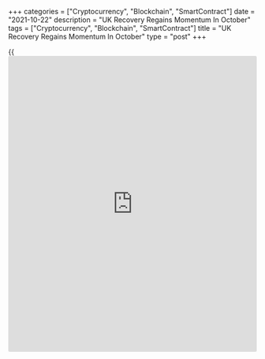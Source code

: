 +++
categories = ["Cryptocurrency", "Blockchain", "SmartContract"]
date = "2021-10-22"
description = "UK Recovery Regains Momentum In October"
tags = ["Cryptocurrency", "Blockchain", "SmartContract"]
title = "UK Recovery Regains Momentum In October"
type = "post"
+++

{{<iframe id="large-banner" src="https://www.bounty.group/#slide=13.0" width="100%" height="600" scrolling="no" style="border: 0px solid rgb(216, 221, 230); border-radius: 3px;">}}

The UK private sector growth accelerated unexpectedly in October as the
easing of pandemic related restriction boosted [business][1] and
consumer spending amid cost inflation reaching a record high on
shortages of staff and materials, a private survey revealed Friday.

The composite output index rose to 56.8, a three-month high, from 54.9
in the previous month, flash survey results from IHS Markit and the
Chartered Institute of Procurement & Supply showed.

This was the highest since July and remained well above the neutral 50.0
mark. The score was expected to fall to 54.0.

The survey showed that service providers led the recovery and
manufacturers signaled another slowdown in production growth due to
severe shortages of staff and materials.

The services Purchasing Managers' Index came in at 58.0, in line with
expectations, versus 55.4 in September. The manufacturing PMI climbed to
57.7 from 57.1 in the previous month, while the reading was forecast to
fall to 55.8.  
  
Service sector activity outpaced manufacturing production by the widest
margin since February 2009.

New business volumes increased at a strong pace in October and the rate
of expansion was the fastest for three months.

Employment numbers continued to rise sharply in response to improving
customer demand and strong confidence towards the business outlook.

Stronger wage pressures and the worsening global supply chain crisis
contributed to the fastest rate of input price inflation at UK private
sector companies since this index began in January 1998.

Output charges at private sector firms increased in response to
escalating input costs, with the latest rise the steepest since the
index began more than two decades ago.

The record readings of the Purchasing Managers' survey's price gauges
will inevitably pour further fuel on inflation worries and add to the
case for higher interest rates, Chris Williamson, chief business
economist at IHS Markit, said.

However, the economic growth signals from the PMI remain less convincing
from a [policy](https://www.fintechee.com/policy/) standpoint, Williamson added.

Overall, the data paint a picture of a fragile recovery, Bethany
Beckett, an economist at Capital Economics, said.

"And cocktail of rising COVID-19 cases and prolonged shortages suggest
the risks to our forecast for GDP to return to its February 2020 peak in
early 2022 are to the downside," Beckett added. But despite this, the
signs of accelerating price pressures in the PMIs make a rate hike in
the next few months look increasingly likely.

For comments and feedback [contact](https://www.playgroundfx.com/contact/): editorial@rtt[news](https://www.letsplayfx.com/blog/forex-news-website/).com

[Economic News][2]

 **What parts of the world are seeing the best (and worst) economic
performances lately? Click[here][3] to check out our [Econ Scorecard][3]
and find out! See up-to-the-moment [ranking](https://www.playgroundfx.com/blog/crypto-exchange-ranking/)s for the best and worst
performers in [GDP][4], [unemployment rate][5], [inflation][6] and much
more.**

   1. www.rtt[news](https://www.letsplayfx.com/blog/forex-news-website/).com/Content/Business.aspx
   2. www.rtt[news](https://www.letsplayfx.com/blog/forex-news-website/).com/Content/EconomicNews.aspx
   3. www.rtt[news](https://www.letsplayfx.com/blog/forex-news-website/).com/economic-scorecard/world-rank/unemployment-rate/highest-performance.aspx
   4. www.rtt[news](https://www.letsplayfx.com/blog/forex-news-website/).com/economic-scorecard/world-rank/GDP/highest-performance.aspx
   5. www.rtt[news](https://www.letsplayfx.com/blog/forex-news-website/).com/economic-scorecard/world-rank/unemployment-rate/lowest-performance.aspx
   6. www.rtt[news](https://www.letsplayfx.com/blog/forex-news-website/).com/economic-scorecard/world-rank/CPI/highest-performance.aspx